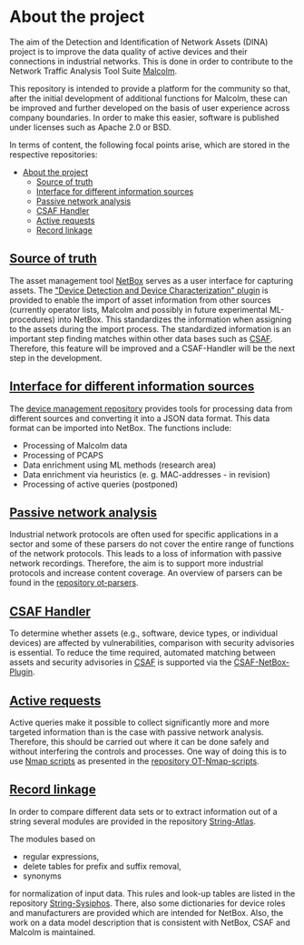 # About the project

The aim of the Detection and Identification of Network Assets (DINA) project is to improve the data quality of active devices and their connections in industrial networks. This is done in order to contribute to the Network Traffic Analysis Tool Suite [Malcolm](https://github.com/cisagov/Malcolm).

This repository is intended to provide a platform for the community so that, after the initial development of additional functions for Malcolm, these can be improved and further developed on the basis of user experience across company boundaries. In order to make this easier, software is published under licenses such as Apache 2.0 or BSD.

In terms of content, the following focal points arise, which are stored in the respective repositories:

- [About the project](#about-the-project)
  - [Source of truth](#source-of-truth)
  - [Interface for different information sources](#interface-for-different-information-sources)
  - [Passive network analysis](#passive-network-analysis)
  - [CSAF Handler](#csaf-handler)
  - [Active requests](#active-requests)
  - [Record linkage](#record-linkage)

## [Source of truth](https://github.com/DINA-community/DDDC-Netbox-plugin)

The asset management tool [NetBox](https://github.com/netbox-community/netbox) serves as a user interface for capturing assets.
The ["Device Detection and Device Characterization" plugin](https://github.com/DINA-community/DDDC-Netbox-plugin) is provided to enable the import of asset information from other sources (currently operator lists, Malcolm and possibly in future experimental ML-procedures) into NetBox.
This standardizes the information when assigning to the assets during the import process. The standardized information is an important step finding matches within other data bases such as [CSAF](https://github.com/oasis-tcs/csaf).
Therefore, this feature will be improved and a CSAF-Handler will be the next step in the development.

## [Interface for different information sources](https://github.com/DINA-community/devicemgt)

The [device management repository](https://github.com/DINA-community/devicemgt) provides tools for processing data from different sources and converting it into
a JSON data format. This data format can be imported into NetBox. The functions include:

- Processing of Malcolm data
- Processing of PCAPS
- Data enrichment using ML methods (research area)
- Data enrichment via heuristics (e. g. MAC-addresses - in revision)
- Processing of active queries (postponed)

## [Passive network analysis](https://github.com/DINA-community/ot-parsers)

Industrial network protocols are often used for specific applications in a sector and some of these parsers do not cover the entire range of functions of the network protocols.
This leads to a loss of information with passive network recordings. Therefore, the aim is to support more industrial protocols and increase content coverage.
An overview of parsers can be found in the [repository ot-parsers](https://github.com/DINA-community/ot-parsers).

## [CSAF Handler](https://github.com/DINA-community/DINA-community/csaf-netbox-plugin)

To determine whether assets (e.g., software, device types, or individual devices) are affected by vulnerabilities, comparison with security advisories is essential. To reduce the time required, automated matching between assets and security advisories in [CSAF](csaf.io) is supported via the [CSAF-NetBox-Plugin](https://github.com/DINA-community/csaf-netbox-plugin).

## [Active requests](https://github.com/DINA-community/ot-nmap-scritps)

Active queries make it possible to collect significantly more and more targeted information than is the case with passive network analysis.
Therefore, this should be carried out where it can be done safely and without interfering the controls and processes. One way of doing this is to use [Nmap scripts](https://nmap.org/nsedoc/scripts/) as presented in the [repository OT-Nmap-scripts](https://github.com/DINA-community/ot-nmap-scritps).

## [Record linkage](https://github.com/DINA-community/string-atlas)

In order to compare different data sets or to extract information out of a string several modules are provided in the repository [String-Atlas](https://github.com/DINA-community/string-atlas).

The modules based on

- regular expressions,
- delete tables for prefix and suffix removal,
- synonyms

for normalization of input data. This rules and look-up tables are listed in the repository [String-Sysiphos](https://github.com/DINA-community/string-sysiphos). There, also some dictionaries for device roles and manufacturers are provided which are intended for NetBox. Also, the work on a data model description that is consistent with NetBox, CSAF and Malcolm is maintained.
